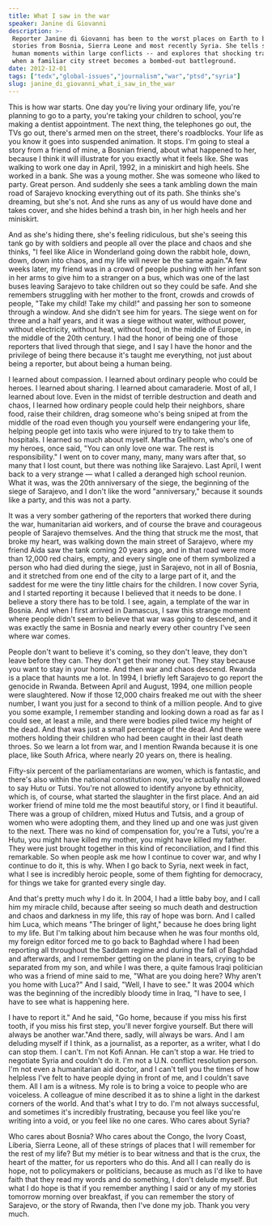 ```yaml
---
title: What I saw in the war
speaker: Janine di Giovanni
description: >-
 Reporter Janine di Giovanni has been to the worst places on Earth to bring back
 stories from Bosnia, Sierra Leone and most recently Syria. She tells stories of
 human moments within large conflicts -- and explores that shocking transition
 when a familiar city street becomes a bombed-out battleground.
date: 2012-12-01
tags: ["tedx","global-issues","journalism","war","ptsd","syria"]
slug: janine_di_giovanni_what_i_saw_in_the_war
---
```


This is how war starts. One day you're living your ordinary life, you're planning to go to
a party, you're taking your children to school, you're making a dentist appointment. The
next thing, the telephones go out, the TVs go out, there's armed men on the street,
there's roadblocks. Your life as you know it goes into suspended animation. It stops. I'm
going to steal a story from a friend of mine, a Bosnian friend, about what happened to
her, because I think it will illustrate for you exactly what it feels like. She was
walking to work one day in April, 1992, in a miniskirt and high heels. She worked in a
bank. She was a young mother. She was someone who liked to party. Great person. And
suddenly she sees a tank ambling down the main road of Sarajevo knocking everything out of
its path. She thinks she's dreaming, but she's not. And she runs as any of us would have
done and takes cover, and she hides behind a trash bin, in her high heels and her
miniskirt.

And as she's hiding there, she's feeling ridiculous, but she's seeing this tank go by with
soldiers and people all over the place and chaos and she thinks, "I feel like Alice in
Wonderland going down the rabbit hole, down, down, down into chaos, and my life will never
be the same again."A few weeks later, my friend was in a crowd of people pushing with her
infant son in her arms to give him to a stranger on a bus, which was one of the last buses
leaving Sarajevo to take children out so they could be safe. And she remembers struggling
with her mother to the front, crowds and crowds of people, "Take my child! Take my child!"
and passing her son to someone through a window. And she didn't see him for years. The
siege went on for three and a half years, and it was a siege without water, without power,
without electricity, without heat, without food, in the middle of Europe, in the middle of
the 20th century. I had the honor of being one of those reporters that lived through that
siege, and I say I have the honor and the privilege of being there because it's taught me
everything, not just about being a reporter, but about being a human being.

I learned about compassion. I learned about ordinary people who could be heroes. I learned
about sharing. I learned about camaraderie. Most of all, I learned about love. Even in the
midst of terrible destruction and death and chaos, I learned how ordinary people could
help their neighbors, share food, raise their children, drag someone who's being sniped at
from the middle of the road even though you yourself were endangering your life, helping
people get into taxis who were injured to try to take them to hospitals. I learned so much
about myself. Martha Gellhorn, who's one of my heroes, once said, "You can only love one
war. The rest is responsibility." I went on to cover many, many, many wars after that, so
many that I lost count, but there was nothing like Sarajevo. Last April, I went back to a
very strange — what I called a deranged high school reunion. What it was, was the 20th
anniversary of the siege, the beginning of the siege of Sarajevo, and I don't like the
word "anniversary," because it sounds like a party, and this was not a
party.

It was a very somber gathering of the reporters that worked there during the war,
humanitarian aid workers, and of course the brave and courageous people of Sarajevo
themselves. And the thing that struck me the most, that broke my heart, was walking down
the main street of Sarajevo, where my friend Aida saw the tank coming 20 years ago, and in
that road were more than 12,000 red chairs, empty, and every single one of them symbolized
a person who had died during the siege, just in Sarajevo, not in all of Bosnia, and it
stretched from one end of the city to a large part of it, and the saddest for me were the
tiny little chairs for the children. I now cover Syria, and I started reporting it because
I believed that it needs to be done. I believe a story there has to be told. I see, again,
a template of the war in Bosnia. And when I first arrived in Damascus, I saw this strange
moment where people didn't seem to believe that war was going to descend, and it was
exactly the same in Bosnia and nearly every other country I've seen where war
comes.

People don't want to believe it's coming, so they don't leave, they don't leave before
they can. They don't get their money out. They stay because you want to stay in your home.
And then war and chaos descend. Rwanda is a place that haunts me a lot. In 1994, I briefly
left Sarajevo to go report the genocide in Rwanda. Between April and August, 1994, one
million people were slaughtered. Now if those 12,000 chairs freaked me out with the sheer
number, I want you just for a second to think of a million people. And to give you some
example, I remember standing and looking down a road as far as I could see, at least a
mile, and there were bodies piled twice my height of the dead. And that was just a small
percentage of the dead. And there were mothers holding their children who had been caught
in their last death throes. So we learn a lot from war, and I mention Rwanda because it is
one place, like South Africa, where nearly 20 years on, there is healing.

Fifty-six percent of the parliamentarians are women, which is fantastic, and there's also
within the national constitution now, you're actually not allowed to say Hutu or Tutsi.
You're not allowed to identify anyone by ethnicity, which is, of course, what started the
slaughter in the first place. And an aid worker friend of mine told me the most beautiful
story, or I find it beautiful. There was a group of children, mixed Hutus and Tutsis, and
a group of women who were adopting them, and they lined up and one was just given to the
next. There was no kind of compensation for, you're a Tutsi, you're a Hutu, you might have
killed my mother, you might have killed my father. They were just brought together in this
kind of reconciliation, and I find this remarkable. So when people ask me how I continue
to cover war, and why I continue to do it, this is why. When I go back to Syria, next week
in fact, what I see is incredibly heroic people, some of them fighting for democracy, for
things we take for granted every single day.

And that's pretty much why I do it. In 2004, I had a little baby boy, and I call him my
miracle child, because after seeing so much death and destruction and chaos and darkness
in my life, this ray of hope was born. And I called him Luca, which means "The bringer of
light," because he does bring light to my life. But I'm talking about him because when he
was four months old, my foreign editor forced me to go back to Baghdad where I had been
reporting all throughout the Saddam regime and during the fall of Baghdad and afterwards,
and I remember getting on the plane in tears, crying to be separated from my son, and
while I was there, a quite famous Iraqi politician who was a friend of mine said to me,
"What are you doing here? Why aren't you home with Luca?" And I said, "Well, I have to
see." It was 2004 which was the beginning of the incredibly bloody time in Iraq, "I have
to see, I have to see what is happening here.

I have to report it." And he said, "Go home, because if you miss his first tooth, if you
miss his first step, you'll never forgive yourself. But there will always be another
war."And there, sadly, will always be wars. And I am deluding myself if I think, as a
journalist, as a reporter, as a writer, what I do can stop them. I can't. I'm not Kofi
Annan. He can't stop a war. He tried to negotiate Syria and couldn't do it. I'm not a U.N.
conflict resolution person. I'm not even a humanitarian aid doctor, and I can't tell you
the times of how helpless I've felt to have people dying in front of me, and I couldn't
save them. All I am is a witness. My role is to bring a voice to people who are voiceless.
A colleague of mine described it as to shine a light in the darkest corners of the world.
And that's what I try to do. I'm not always successful, and sometimes it's incredibly
frustrating, because you feel like you're writing into a void, or you feel like no one
cares. Who cares about Syria?

Who cares about Bosnia? Who cares about the Congo, the Ivory Coast, Liberia, Sierra Leone,
all of these strings of places that I will remember for the rest of my life? But my métier
is to bear witness and that is the crux, the heart of the matter, for us reporters who do
this. And all I can really do is hope, not to policymakers or politicians, because as much
as I'd like to have faith that they read my words and do something, I don't delude
myself. But what I do hope is that if you remember anything I said or any of my stories
tomorrow morning over breakfast, if you can remember the story of Sarajevo, or the story
of Rwanda, then I've done my job. Thank you very much.

<!--
ad_duration=3.33
event="TEDxWomen 2012"
external_start_time=0
intro_duration=11.82
is_subtitle_required="False"
is_talk_featured="True"
language="en"
language_swap="False"
native_language="en"
number_of_related_talks=6
number_of_speakers=1
number_of_subtitled_videos=33
number_of_tags=6
number_of_talk_download_languages=34
number_of_talk_more_resources=0
number_of_talk_recommendations=0
number_of_talks_take_actions=0
post_ad_duration=0.83
published_timestamp="2013-01-22 16:04:00"
recording_date="2012-12-01"
speaker_description="Reporter"
speaker_is_published=1
speaker_name="Janine di Giovanni"
talk_name="What I saw in the war"
talks_tags=["tedx","global-issues","journalism","war","ptsd","syria"]
url_photo_speaker="https://pe.tedcdn.com/images/ted/82ae75d5ff3028911c9c85015fe0e3dae21c61ec_254x191.jpg"
url_photo_talk="https://s3.amazonaws.com/talkstar-photos/uploads/43dae728-86de-46ba-8f4d-4eff5af2b537/JaninediGiovanni_2012X-embed.jpg"
url_webpage="https://www.ted.com/talks/janine_di_giovanni_what_i_saw_in_the_war"
video_type_name="TED Stage Talk"
-->